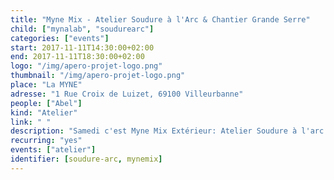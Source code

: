 ```yaml
---
title: "Myne Mix - Atelier Soudure à l'Arc & Chantier Grande Serre"
child: ["mynalab", "soudurearc"]
categories: ["events"]
start: 2017-11-11T14:30:00+02:00
end: 2017-11-11T18:30:00+02:00
logo: "/img/apero-projet-logo.png"
thumbnail: "/img/apero-projet-logo.png"
place: "La MYNE"
adresse: "1 Rue Croix de Luizet, 69100 Villeurbanne"
people: ["Abel"]
kind: "Atelier"
link: " "
description: "Samedi c'est Myne Mix Extérieur: Atelier Soudure à l'arc avec Abel, qui permettra de monter la structure de la grande serre pour mettre au chaud les plantations! On finalise la serre dimanche si besoin (ou si pluie samedi)"
recurring: "yes"
events: ["atelier"]
identifier: [soudure-arc, mynemix]
---
```

